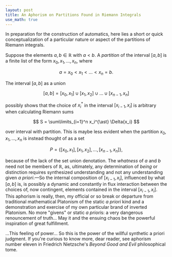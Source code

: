 ```yaml
---
layout: post
title: An Aphorism on Partitions Found in Riemann Integrals
use_math: true
---
```


In preparation for the construction of automatics, here lies a short or quick conceptualization of a particular nature or aspect of the partitions of Riemann integrals.

Suppose the elements $a, b \in \mathbb{R}$ with $a < b$. A *partition* of the interval $[a, b]$ is a finite list of the form $x_0, x_1, \dots , x_n$, where 

$$
a = x_0 < x_1 < \dots < x_n = b.
$$

The interval $[a, b]$ as a union

$$
[a, b] = [x_0, x_1] \cup [x_1, x_2] \cup \dots \cup [x_{n-1}, x_n]
$$

possibly shows that the choice of $x_i^{\ast}$ in the interval $[x_{i-1}, x_i]$ is arbitrary when calculating Riemann sums

$$
S = \sum\limits_{i=1}^n x_i^{\ast} \Delta{x_i}
$$

over interval with partition. This is maybe less evident when the partition $x_0, x_1, \dots , x_n$ is instead thought of as a set

$$
P = \{ [x_0, x_1], [x_1, x_2], \dots, [x_{n-1}, x_n] \},
$$

because of the lack of the set union denotation. The *whatness* of $a$ and $b$ need not be members of $\mathbb{R}$, as, ultimately, any determination of *being* or distinction requires synthesized understanding and not any understanding given *a priori*.—So the internal composition of $[x_{i-1}, x_i]$, influenced by what $[a, b]$ is, is possibly a dynamic and constantly in flux interaction between the choices of, now contingent, elements contained in the interval $[x_{i-1}, x_i]$. This aphorism is really, then, my official or so break or departure from traditional mathematical Platonism of the static *a priori* kind and a demonstration and exercise of my own particular brand of inverted Platonism. No more "givens" or static *a priori*s: a very dangerous renouncement of truth... May it and the ensuing chaos be the powerful inspiration of great fulfillment.

...This feeling of power... So this is the power of the willful synthetic a priori judgment. If you're curious to know more, dear reader, see aphorism number eleven in Friedrich Nietzsche's *Beyond Good and Evil* philosophical tome.